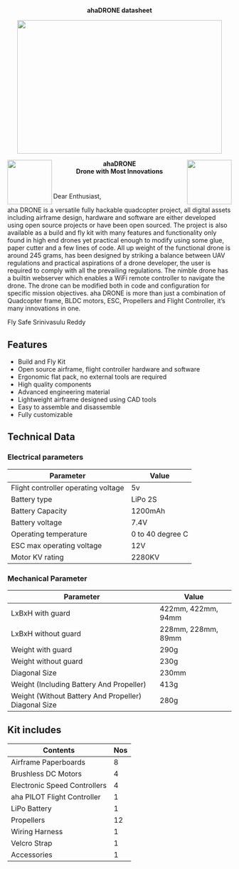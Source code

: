  <p align="center">
 <b> ahaDRONE datasheet</b><br>
 </p>
    
<p align="center">
<img width="460" height="300" src="https://user-images.githubusercontent.com/35519782/56039056-0b9bba00-5d51-11e9-9da9-fda9a6792161.png">
</p>


  
<img align="left" width="100" height="100" src="https://user-images.githubusercontent.com/35519782/56040045-30912c80-5d53-11e9-9780-ce9a98f9f582.png">
  
  
<img align="right" width="100" height="100" src="https://user-images.githubusercontent.com/35519782/56040088-47378380-5d53-11e9-9b92-07b55ab06f5a.png">



<p align="center">
<b> ahaDRONE</b><br>
<b> Drone with Most Innovations</b><br>
</p>
  
  
  #

  #
  
Dear Enthusiast, 

aha DRONE is a versatile fully hackable quadcopter project, all digital assets including airframe design, hardware and software are either developed using open source projects or have been open sourced.
The project is also available as a build and fly kit with many features and functionality only found in high end drones yet practical  enough to modify using some glue, paper cutter and a few lines of code.
All up weight of the functional drone is around 245 grams, has been designed by striking a balance between UAV regulations and practical aspirations of a drone developer, the user is required to comply with all the prevailing  regulations.
The nimble drone has a builtin webserver which enables a WiFi remote controller to navigate the drone. The drone can be modified both in code and configuration for specific mission objectives.
aha DRONE is more than just a combination of Quadcopter frame, BLDC motors, ESC, Propellers and Flight Controller, it’s many innovations in one.

Fly Safe
Srinivasulu Reddy


## Features

* Build and Fly Kit
* Open source airframe, flight controller hardware and software
* Ergonomic flat pack, no external tools are required
* High quality components
* Advanced engineering material
* Lightweight airframe designed using CAD tools 
* Easy to assemble and disassemble
* Fully customizable


## Technical Data
 
### Electrical parameters


| Parameter      | Value          |
| ------------- | ------------- |
| Flight controller operating voltage | 5v |
| Battery type  | LiPo 2S| 
| Battery Capacity |1200mAh | 
| Battery voltage   | 7.4V  | 
| Operating temperature  | 0 to 40 degree C| 
|ESC max operating voltage |  12V | 
|Motor KV rating | 2280KV | 

### Mechanical Parameter

| Parameter      | Value          |
| ------------- | ------------- |
| LxBxH with guard      |422mm, 422mm, 94mm        |
| LxBxH without guard| 228mm, 228mm, 89mm | 
| Weight with guard|290g  | 
| Weight without guard   | 230g   | 
| Diagonal Size  |230mm| 
| Weight (Including Battery And Propeller)   | 413g  | 
| Weight (Without Battery And Propeller) Diagonal Size  |280g| 

 
## Kit includes
| Contents     | Nos      |
| ------------- | ------------- |
|Airframe Paperboards   |8 |
| Brushless DC Motors| 4 | 
| Electronic Speed Controllers|4  | 
| aha PILOT Flight Controller  |1   | 
| LiPo Battery |1| 
| Propellers | 12 | 
| Wiring Harness  |1| 
| Velcro Strap |1  | 
| Accessories  |1| 



